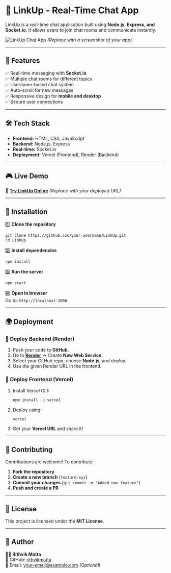 # 💬 LinkUp - Real-Time Chat App  

LinkUp is a real-time chat application built using **Node.js, Express, and Socket.io**. It allows users to join chat rooms and communicate instantly.  

![LinkUp Chat App](https://your-image-url.com) *(Replace with a screenshot of your app)*  

---

## 🚀 Features  
✅ Real-time messaging with **Socket.io**  
✅ Multiple chat rooms for different topics  
✅ Username-based chat system  
✅ Auto-scroll for new messages  
✅ Responsive design for **mobile and desktop**  
✅ Secure user connections  

---

## 🛠 Tech Stack  
- **Frontend:** HTML, CSS, JavaScript  
- **Backend:** Node.js, Express  
- **Real-time:** Socket.io  
- **Deployment:** Vercel (Frontend), Render (Backend)  

---

## 🎮 Live Demo  
🔗 **[Try LinkUp Online](https://your-deployment-link.com)** *(Replace with your deployed URL)*  

---

## 🛀 Installation  

1️⃣ **Clone the repository**  
```sh
git clone https://github.com/your-username/LinkUp.git
cd LinkUp
```

2️⃣ **Install dependencies**  
```sh
npm install
```

3️⃣ **Run the server**  
```sh
npm start
```

4️⃣ **Open in browser**  
Go to: `http://localhost:3000`

---

## 🌍 Deployment  

### 🔹 **Deploy Backend (Render)**  
1. Push your code to **GitHub**.  
2. Go to **[Render](https://render.com/)** → Create **New Web Service**.  
3. Select your GitHub repo, choose **Node.js**, and deploy.  
4. Use the given Render URL in the frontend.  

### 🔹 **Deploy Frontend (Vercel)**  
1. Install Vercel CLI:  
   ```sh
   npm install -g vercel
   ```
2. Deploy using:  
   ```sh
   vercel
   ```
3. Get your **Vercel URL** and share it!

---

## 🤝 Contributing  
Contributions are welcome! To contribute:  
1. **Fork the repository**  
2. **Create a new branch** (`feature-xyz`)  
3. **Commit your changes** (`git commit -m "Added new feature"`)  
4. **Push and create a PR**  

---

## 🐜 License  
This project is licensed under the **MIT License**.  

---

## 🎯 Author  
👨‍💻 **Rithvik Matta**  
🔗 GitHub: [rithvikmatta](https://github.com/your-username)  
📧 Email: your-email@example.com *(Optional)*  

